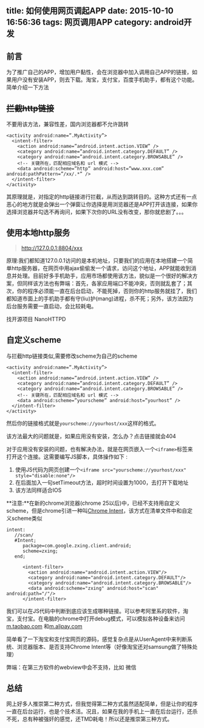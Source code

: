title: 如何使用网页调起APP
date: 2015-10-10 16:56:36
tags: 网页调用APP
category: android开发
---
## 前言
为了推广自己的APP，增加用户黏性，会在浏览器中加入调用自己APP的链接，如果用户没有安装APP，则去下载。淘宝，支付宝，百度手机助手，都有这个功能。简单介绍一下方法
<!-- more -->

## ~~拦截http链接~~
不要用该方法，兼容性差，国内浏览器都不允许跳转
```
<activity android:name=”.MyActivity”>
  <intent-filter>
    <action android:name=”android.intent.action.VIEW” />
    <category android:name=”android.intent.category.DEFAULT” />
    <category android:name=”android.intent.category.BROWSABLE” />
    <!-- 关键所在，匹配相应域名和 url 模式 -->
    <data android:scheme=”http” android:host=”www.xxx.com” 
android:pathPattern=”/xx/.*” />
  </intent-filter>
</activity>
```
其原理就是，对指定的http链接进行拦截，从而达到跳转目的。这种方式还有一点恶心的地方就是会弹出一个弹窗让你选择是用浏览器还是APP打开该连接，如果你选择浏览器并勾选不再询问，如果下次你的URL没有改变，那你就悲剧了。。。

## 使用本地http服务
>http://127.0.0.1:8804/xxx

原理:我们都知道127.0.0.1访问的是本机地址，只要我们的应用在本地搭建一个简单http服务器，在网页中用ajax偷偷发一个请求，访问这个地址，APP就能收到消息并处理。目前好多手机助手，应用市场都使用该方法，貌似是一个很好的解决方案，但同样该方法也有弊端：首先，各家应用端口不能冲突，否则就乱套了；其次，你的程序必须能一直在后台启动，不能死掉，否则你的http服务就挂了，我们都知道市面上的手机助手都有守(liu)护(mang)进程，杀不死；另外，该方法因为后台服务需要一直启动，会比较耗电。

找开源项目 NanoHTTPD

## 自定义scheme
与拦截http链接类似,需要修改scheme为自己的scheme
```
<activity android:name=”.MyActivity”>
  <intent-filter>
    <action android:name=”android.intent.action.VIEW” />
    <category android:name=”android.intent.category.DEFAULT” />
    <category android:name=”android.intent.category.BROWSABLE” />
    <!-- 关键所在，匹配相应域名和 url 模式 -->
    <data android:scheme=”yourscheme” android:host=”yourhost” />
  </intent-filter>
</activity>
```
然后你的链接格式就是`yourscheme://yourhost/xxx`这样的格式。

该方法最大的问题就是，如果应用没有安装，怎么办？点击链接就会404

对于应用没有安装的问题，也有解决办法，就是在网页嵌入一个`<iframe>`标签来打开这个连接。这需要编写JS脚本，具体操作如下 :

1. 使用JS代码为网页创建一个```<iframe src="yourscheme://yourhost/xxx" style="disable:none"/>```
2. 在后面加入一句setTimeout方法，超时时间设置为1000，去打开下载地址
3. 该方法同样适合IOS

**注意:**在新的chrome浏览器(chrome 25以后)中，已经不支持用自定义scheme，但是chrome引进一种叫[Chrome Intent](https://developer.chrome.com/multidevice/android/intents "Chrome Intent")，该方式在清单文件中和自定义scheme类似
```
intent:
   //scan/
   #Intent; 
      package=com.google.zxing.client.android; 
      scheme=zxing; 
   end; 
```
```
      <intent-filter>
        <action android:name="android.intent.action.VIEW"/>
        <category android:name="android.intent.category.DEFAULT"/>
        <category android:name="android.intent.category.BROWSABLE"/>
        <data android:scheme="zxing" android:host="scan" android:path="/"/>
      </intent-filter>
```

我们可以在JS代码中判断到底应该生成哪种链接。可以参考阿里系的软件，淘宝，支付宝。在电脑的chrome中打开debug模式，可以模拟各种设备来访问[m.taobao.com](http://m.taobao.com) 和[m.alipay.com](http://m.alipay.com)

简单看了一下淘宝和支付宝网页的源码，感觉复杂点是从UserAgent中来判断系统、浏览器版本、是否支持Chrome Intent等（好像淘宝还对samsung做了特殊处理）

弊端：在第三方软件的webview中会不支持，比如 微信

## 总结
网上好多人推崇第二种方式，但我觉得第二种方式虽然适配简单，但是让你的程序一直在后台运行，也是个技术活。况且，如果在我的手机上一直在后台运行，还杀不死，总有种被强奸的感觉，还TMD耗电！所以还是推崇第三种方式。
